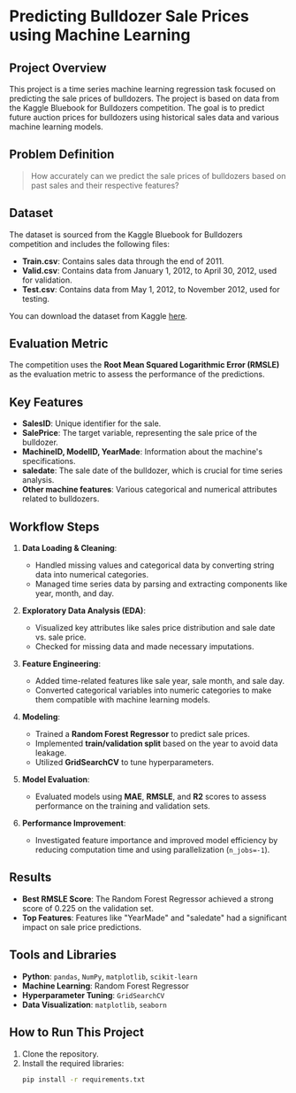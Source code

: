 # Predicting Bulldozer Sale Prices using Machine Learning

## Project Overview
This project is a time series machine learning regression task focused on predicting the sale prices of bulldozers. The project is based on data from the Kaggle Bluebook for Bulldozers competition. The goal is to predict future auction prices for bulldozers using historical sales data and various machine learning models.

## Problem Definition
> How accurately can we predict the sale prices of bulldozers based on past sales and their respective features?

## Dataset
The dataset is sourced from the Kaggle Bluebook for Bulldozers competition and includes the following files:
- **Train.csv**: Contains sales data through the end of 2011.
- **Valid.csv**: Contains data from January 1, 2012, to April 30, 2012, used for validation.
- **Test.csv**: Contains data from May 1, 2012, to November 2012, used for testing.

You can download the dataset from Kaggle [here](https://www.kaggle.com/competitions/bluebook-for-bulldozers/data).

## Evaluation Metric
The competition uses the **Root Mean Squared Logarithmic Error (RMSLE)** as the evaluation metric to assess the performance of the predictions.

## Key Features
- **SalesID**: Unique identifier for the sale.
- **SalePrice**: The target variable, representing the sale price of the bulldozer.
- **MachineID, ModelID, YearMade**: Information about the machine's specifications.
- **saledate**: The sale date of the bulldozer, which is crucial for time series analysis.
- **Other machine features**: Various categorical and numerical attributes related to bulldozers.

## Workflow Steps
1. **Data Loading & Cleaning**:
   - Handled missing values and categorical data by converting string data into numerical categories.
   - Managed time series data by parsing and extracting components like year, month, and day.

2. **Exploratory Data Analysis (EDA)**:
   - Visualized key attributes like sales price distribution and sale date vs. sale price.
   - Checked for missing data and made necessary imputations.

3. **Feature Engineering**:
   - Added time-related features like sale year, sale month, and sale day.
   - Converted categorical variables into numeric categories to make them compatible with machine learning models.

4. **Modeling**:
   - Trained a **Random Forest Regressor** to predict sale prices.
   - Implemented **train/validation split** based on the year to avoid data leakage.
   - Utilized **GridSearchCV** to tune hyperparameters.

5. **Model Evaluation**:
   - Evaluated models using **MAE**, **RMSLE**, and **R2** scores to assess performance on the training and validation sets.

6. **Performance Improvement**:
   - Investigated feature importance and improved model efficiency by reducing computation time and using parallelization (`n_jobs=-1`).

## Results
- **Best RMSLE Score**: The Random Forest Regressor achieved a strong score of 0.225 on the validation set.
- **Top Features**: Features like "YearMade" and "saledate" had a significant impact on sale price predictions.

## Tools and Libraries
- **Python**: `pandas`, `NumPy`, `matplotlib`, `scikit-learn`
- **Machine Learning**: Random Forest Regressor
- **Hyperparameter Tuning**: `GridSearchCV`
- **Data Visualization**: `matplotlib`, `seaborn`

## How to Run This Project
1. Clone the repository.
2. Install the required libraries:
   ```bash
   pip install -r requirements.txt
